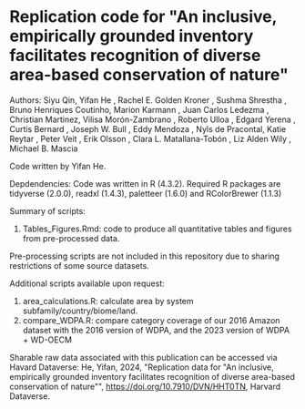 # Replication code for "An inclusive, empirically grounded inventory facilitates recognition of diverse area-based conservation of nature"

Authors: Siyu Qin, Yifan He , Rachel E. Golden Kroner , Sushma Shrestha ,
Bruno Henriques Coutinho, Marion Karmann  , Juan Carlos Ledezma , Christian
Martinez, Vilisa Morón-Zambrano , Roberto Ulloa , Edgard Yerena , Curtis Bernard ,
Joseph W. Bull , Eddy Mendoza , Nyls de Pracontal, Katie Reytar , Peter Veit , Erik
Olsson , Clara L. Matallana-Tobón , Liz Alden Wily , Michael B. Mascia

Code written by Yifan He. 

 
Depdendencies: Code was written in R (4.3.2). 
Required R packages are tidyverse (2.0.0), readxl (1.4.3), paletteer (1.6.0) and RColorBrewer (1.1.3)

  
Summary of scripts: 
1) Tables_Figures.Rmd: code to produce all quantitative tables and figures from pre-processed data. 

 
Pre-processing scripts are not included in this repository due to sharing restrictions of some source datasets.


Additional scripts available upon request:
1) area_calculations.R: calculate area by system subfamily/country/biome/land. 
2) compare_WDPA.R: compare category coverage of our 2016 Amazon dataset with the 2016 version of WDPA, and the 2023 version of WDPA + WD-OECM 

Sharable raw data associated with this publication can be accessed via Havard Dataverse:
He, Yifan, 2024, "Replication data for "An inclusive, empirically grounded inventory facilitates recognition of diverse area-based conservation of nature"", https://doi.org/10.7910/DVN/HHT0TN, Harvard Dataverse.
